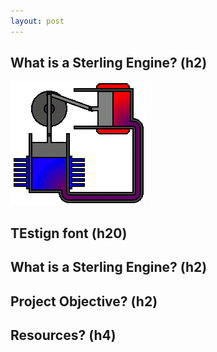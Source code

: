 ```yaml
---
layout: post
---
```


## What is a Sterling Engine? (h2)
![image tooltip here](/assets/Alpha_Stirling-1.gif)
## TEstign font (h20)
## What is a Sterling Engine? (h2)

## Project Objective? (h2)


## Resources? (h4)
